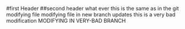 #first Header 
##second header
what ever 
this is the same as in the git
modifying file
modifying file in new branch updates
this is a very bad modification
MODIFYING IN VERY-BAD BRANCH